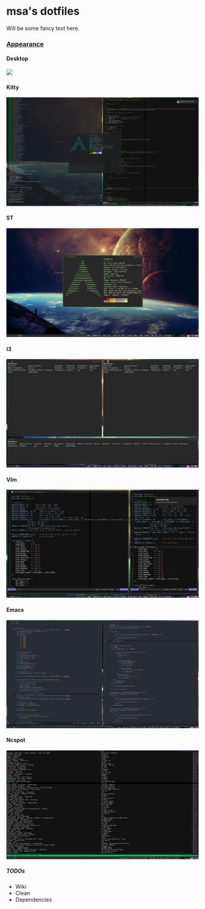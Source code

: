 # msa's dotfiles

Will be some fancy text here.

### [Appearance](Appearance)

#### Desktop

![](assets/Desktop.png)

#### Kitty

![](assets/kitty.png)

#### ST

![](assets/st.png)

#### I3

![](assets/i3.png)

#### VIm

![](assets/nvim.png)

#### Emacs

![](assets/emacs.png)

#### Ncspot

![](assets/ncspot.png)

##### TODOs

- Wiki
- Clean
- Dependencies
